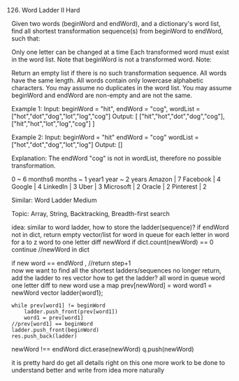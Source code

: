 126. Word Ladder II
Hard

Given two words (beginWord and endWord), and a dictionary's word list, find all shortest transformation sequence(s) from beginWord to endWord, such that:

Only one letter can be changed at a time
Each transformed word must exist in the word list. Note that beginWord is not a transformed word.
Note:

Return an empty list if there is no such transformation sequence.
All words have the same length.
All words contain only lowercase alphabetic characters.
You may assume no duplicates in the word list.
You may assume beginWord and endWord are non-empty and are not the same.

Example 1:
Input:
beginWord = "hit",
endWord = "cog",
wordList = ["hot","dot","dog","lot","log","cog"]
Output:
[
  ["hit","hot","dot","dog","cog"],
  ["hit","hot","lot","log","cog"]
]

Example 2:
Input:
beginWord = "hit"
endWord = "cog"
wordList = ["hot","dot","dog","lot","log"]
Output: []

Explanation: The endWord "cog" is not in wordList, therefore no possible transformation.

0 ~ 6 months6 months ~ 1 year1 year ~ 2 years
Amazon | 7 Facebook | 4 Google | 4 LinkedIn | 3 Uber | 3 Microsoft | 2 Oracle | 2 Pinterest | 2

Similar:
Word Ladder Medium

Topic: Array, String, Backtracking, Breadth-first search

idea: similar to word ladder, how to store the ladder(sequence)? 
if endWord not in dict, return empty vector/list 
for word in queue
	for each letter in word
		for a to z
			word to one letter diff newWord
			if dict.count(newWord) == 0  continue
			//newWord in dict

if new word == endWord , //return step+1  
  now we want to find all the shortest ladders/sequences
  no longer return, add the ladder to res vector
	how to get the ladder? 
	all word in queue
		word one letter diff to new word
    use a map prev[newWord] = word
	word1 = newWord
	vector<string> ladder{word1}; 
	
	while prev[word1] != beginWord 
		ladder.push_front(prev[word1])
		word1 = prev[word1]
	//prev[word1] == beginWord
	ladder.push_front(beginWord)
	res.push_back(ladder)

newWord !== endWord
dict.erase(newWord)
q.push(newWord)

it is pretty hard do get all details right on this one
more work to be done to understand better and write from idea more naturally
	
		
		
